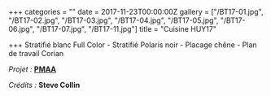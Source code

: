 +++
categories = ""
date = 2017-11-23T00:00:00Z
gallery = ["/BT17-01.jpg", "/BT17-02.jpg", "/BT17-03.jpg", "/BT17-04.jpg", "/BT17-05.jpg", "/BT17-06.jpg", "/BT17-07.jpg", "/BT17-11.jpg"]
title = "Cuisine HUY17"

+++
Stratifié blanc Full Color - Stratifié Polaris noir - Placage chêne - Plan de travail Corian

_Projet :_ [**PMAA**](http://www.pierremonseuarchitecte.be/)

_Crédits :_ **Steve Collin**